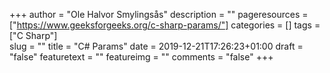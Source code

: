 +++
author = "Ole Halvor Smylingsås"
description = ""
pageresources = ["https://www.geeksforgeeks.org/c-sharp-params/"]
categories = []
tags = ["C Sharp"]     
slug = ""
title = "C# Params"
date = 2019-12-21T17:26:23+01:00
draft = "false"
featuretext = ""
featureimg = ""
comments = "false"
+++